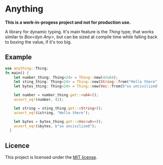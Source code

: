 # Anything

**This is a work-in-progess project and not for production use.**

A library for dynamic typing. It's main feature is the *Thing* type, that works similar to *Box\<dyn Any\>*, but can be sized at compile time while falling back to boxing the value, if it's too big.


## Example


```rust
use anything::Thing;
fn main() {
    let number_thing: Thing<24> = Thing::new(42u64);
    let sting_thing: Thing<24> = Thing::new(String::from("Hello there"));
    let bytes_thing: Thing<24> = Thing::new(Vec::from(b"so uncivilized"));

    let number = number_thing.get::<u64>();
    assert_eq!(number, 42);

    let string = sting_thing.get::<String>();
    assert_eq!(&string, "Hello there");

    let bytes = bytes_thing.get::<Vec<u8>>();
    assert_eq!(&bytes, b"so uncivilized");
  }
```


## Licence
This project is licensed under the [MIT license](./LICENSE).